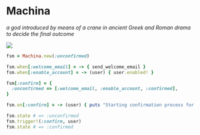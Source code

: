 # Machina

_a god introduced by means of a crane in ancient Greek and Roman drama to decide the final outcome_

![](https://theatricaleffectsandstaging.files.wordpress.com/2016/05/untitled1.png?w=390&h=326)

```ruby
fsm = Machina.new(:unconfirmed)

fsm.when[:welcome_email] = -> { send_welcome_email }
fsm.when[:enable_account] = -> (user) { user.enabled! }

fsm[:confirm] = {
  :unconfirmed => [:welcome_email, :enable_account, :confirmed],
}

fsm.on[:confirm] = -> (user) { puts "Starting confirmation process for #{user.id}." }

fsm.state # => :unconfirmed
fsm.trigger!(:confirm, user)
fsm.state # => :confirmed
```
